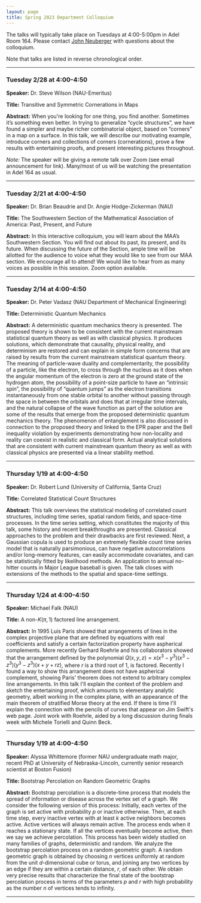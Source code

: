 ```yaml
---
layout: page
title: Spring 2023 Department Colloquium
---
```


The talks will typically take place on Tuesdays at 4:00-5:00pm in Adel Room 164. Please contact <a href="mailto:john.neuberger@nau.edu">John Neuberger</a> with questions about the colloquium.

Note that talks are listed in reverse chronological order.

<hr>

### Tuesday 2/28 at 4:00-4:50

**Speaker:** Dr. Steve Wilson (NAU-Emeritus)

**Title:** Transitive and Symmetric Cornerations in Maps

**Abstract:** When you're looking for one thing, you find another. Sometimes it’s something even better. In trying to generalize “cycle structures”, we have found a simpler and maybe richer combinatorial object, based on “corners” in a map on a surface. In this talk, we will describe our motivating example, introduce corners and collections of corners (cornerations), prove a few results with entertaining proofs, and present interesting pictures throughout.

*Note:* The speaker will be giving a remote talk over Zoom (see email announcement for link). Many/most of us will be watching the presentation in Adel 164 as usual.

<hr>

### Tuesday 2/21 at 4:00-4:50

**Speaker:** Dr. Brian Beaudrie and Dr. Angie Hodge-Zickerman (NAU)

**Title:** The Southwestern Section of the Mathematical Association of America: Past, Present, and Future

**Abstract:** In this interactive colloquium, you will learn about the MAA’s Southwestern Section. You will find out about its past, its present, and its future. When discussing the future of the Section, ample time will be allotted for the audience to voice what they would like to see from our MAA section. We encourage all to attend! We would like to hear from as many voices as possible in this session. Zoom option available.

<hr>

### Tuesday 2/14 at 4:00-4:50

**Speaker:** Dr. Peter Vadasz (NAU Department of Mechanical Engineering)

**Title:** Deterministic Quantum Mechanics

**Abstract:** A deterministic quantum mechanics theory is presented. The proposed theory is shown to be consistent with the current mainstream statistical quantum theory as well as with classical physics. It produces solutions, which demonstrate that causality, physical reality, and determinism are restored and can explain in simple form concerns that are raised by results from the current mainstream statistical quantum theory. The meaning of particle-wave duality and complementarity, the possibility of a particle, like the electron, to cross through the nucleus as it does when the angular momentum of the electron is zero at the ground state of the hydrogen atom, the possibility of a point-size particle to have an “intrinsic spin”, the possibility of “quantum jumps” as the electron transitions instantaneously from one stable orbital to another without passing through the space in between the orbitals and does that at irregular time intervals, and the natural collapse of the wave function as part of the solution are some of the results that emerge from the proposed deterministic quantum mechanics theory. The phenomenon of entanglement is also discussed in connection to the proposed theory and linked to the EPR paper and the Bell inequality violation by experiments demonstrating how non-locality and reality can coexist in realistic and classical form. Actual analytical solutions that are consistent with current mainstream quantum theory as well as with classical physics are presented via a linear stability method.

<hr>

### Thursday 1/19 at 4:00-4:50

**Speaker:** Dr. Robert Lund (University of California, Santa Cruz)

**Title:** Correlated Statistical Count Structures

**Abstract:** This talk overviews the statistical modeling of correlated count structures, including time series, spatial random fields, and space-time processes. In the time series setting, which constitutes the majority of this talk, some history and recent breakthroughs are presented. Classical approaches to the problem and their drawbacks are first reviewed. Next, a Gaussian copula is used to produce an extremely flexible count time series model that is naturally parsimonious, can have negative autocorrelations and/or long-memory features, can easily accommodate covariates, and can be statistically fitted by likelihood methods. An application to annual no-hitter counts in Major League baseball is given. The talk closes with extensions of the methods to the spatial and space-time settings.

<hr>

### Thursday 1/24 at 4:00-4:50

**Speaker:** Michael Falk (NAU)

**Title:** A non-$K(\pi,1)$ factored line arrangement.

**Abstract:** In 1995 Luis Paris showed that arrangements of lines in the complex projective plane that are defined by equations with real coefficients and satisfy a certain factorization property have aspherical complements. More recently Gerhard Roehrle and his collaborators showed that the arrangement defined by the polynomial $Q(x,y,z)=x(x^3-y^3)(x^3-z^3)(y^3-z^3)(x+y+rz)$, where $r$ is a third root of 1, is factored. Recently I found a way to show this arrangement does not have aspherical complement, showing Paris' theorem does not extend to arbitrary complex line arrangements. In this talk I'll explain the context of the problem and sketch the entertaining proof, which amounts to elementary analytic geometry, albeit working in the complex plane, with an appearance of the main theorem of stratified Morse theory at the end. If there is time I'll explain the connection with the pencils of curves that appear on Jim Swift's web page. Joint work with Roehrle, aided by a long discussion during finals week with Michele Torielli and Quinn Beck.

<hr>

### Thursday 1/19 at 4:00-4:50

**Speaker:** Alyssa Whittemore (former NAU undergraduate math major, recent PhD at University of Nebraska-Lincoln, currently senior research scientist at Boston Fusion)

**Title:** Bootstrap Percolation on Random Geometric Graphs

**Abstract:** Bootstrap percolation is a discrete-time process that models the spread of information or disease across the vertex set of a graph. We consider the following version of this process: Initially, each vertex of the graph is set active with probability $p$ or inactive otherwise. Then, at each time step, every inactive vertex with at least $k$ active neighbors becomes active. Active vertices will always remain active. The process ends when it reaches a stationary state. If all the vertices eventually become active, then we say we achieve percolation. This process has been widely studied on many families of graphs, deterministic and random. We analyze the bootstrap percolation process on a random geometric graph. A random geometric graph is obtained by choosing $n$ vertices uniformly at random from the unit $d$-dimensional cube or torus, and joining any two vertices by an edge if they are within a certain distance, $r$, of each other. We obtain very precise results that characterize the final state of the bootstrap percolation process in terms of the parameters $p$ and $r$ with high probability as the number $n$ of vertices tends to infinity.

<hr>
